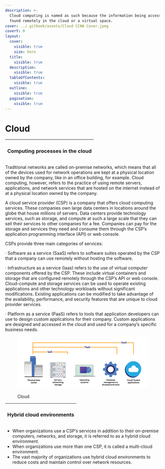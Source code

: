 ```yaml
---
description: >-
  Cloud computing is named as such because the information being accessed is
  found remotely in the cloud or a virtual space.
cover: ../.gitbook/assets/Cloud CCNA Cover.jpeg
coverY: 0
layout:
  cover:
    visible: true
    size: hero
  title:
    visible: true
  description:
    visible: true
  tableOfContents:
    visible: true
  outline:
    visible: true
  pagination:
    visible: true
---
```


# Cloud



| <h3>Computing processes in the cloud</h3> |
| ----------------------------------------- |

Traditional networks are called on-premise networks, which means that all of the devices used for network operations are kept at a physical location owned by the company, like in an office building, for example. Cloud computing, however, refers to the practice of using remote servers, applications, and network services that are hosted on the internet instead of at a physical location owned by the company.

A cloud service provider (CSP) is a company that offers cloud computing services. These companies own large data centers in locations around the globe that house millions of servers. Data centers provide technology services, such as storage, and compute at such a large scale that they can sell their services to other companies for a fee. Companies can pay for the storage and services they need and consume them through the CSP’s application programming interface (API) or web console.

CSPs provide three main categories of services:

·          Software as a service (SaaS) refers to software suites operated by the CSP that a company can use remotely without hosting the software.

·          Infrastructure as a service (Iaas) refers to the use of virtual computer components offered by the CSP. These include virtual containers and storage that are configured remotely through the CSP’s API or web console. Cloud-compute and storage services can be used to operate existing applications and other technology workloads without significant modifications. Existing applications can be modified to take advantage of the availability, performance, and security features that are unique to cloud provider services.

·          Platform as a service (PaaS) refers to tools that application developers can use to design custom applications for their company. Custom applications are designed and accessed in the cloud and used for a company’s specific business needs.



<figure><img src="../.gitbook/assets/Cloud" alt=""><figcaption><p>Cloud</p></figcaption></figure>



| <h3>Hybrid cloud environments</h3> |
| ---------------------------------- |

&#x20;

* When organizations use a CSP’s services in addition to their on-premise computers, networks, and storage, it is referred to as a hybrid cloud environment.
* When organizations use more than one CSP, it is called a multi-cloud environment.
* The vast majority of organizations use hybrid cloud environments to reduce costs and maintain control over network resources.

